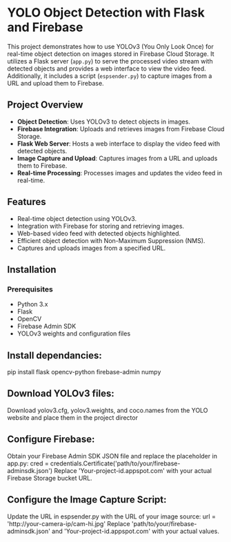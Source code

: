 # YOLO Object Detection with Flask and Firebase

This project demonstrates how to use YOLOv3 (You Only Look Once) for real-time object detection on images stored in Firebase Cloud Storage. It utilizes a Flask server (`app.py`) to serve the processed video stream with detected objects and provides a web interface to view the video feed. Additionally, it includes a script (`espsender.py`) to capture images from a URL and upload them to Firebase.

## Project Overview

- **Object Detection**: Uses YOLOv3 to detect objects in images.
- **Firebase Integration**: Uploads and retrieves images from Firebase Cloud Storage.
- **Flask Web Server**: Hosts a web interface to display the video feed with detected objects.
- **Image Capture and Upload**: Captures images from a URL and uploads them to Firebase.
- **Real-time Processing**: Processes images and updates the video feed in real-time.

## Features

- Real-time object detection using YOLOv3.
- Integration with Firebase for storing and retrieving images.
- Web-based video feed with detected objects highlighted.
- Efficient object detection with Non-Maximum Suppression (NMS).
- Captures and uploads images from a specified URL.

## Installation

### Prerequisites

- Python 3.x
- Flask
- OpenCV
- Firebase Admin SDK
- YOLOv3 weights and configuration files

## Install dependancies:
pip install flask opencv-python firebase-admin numpy

## Download YOLOv3 files:
Download yolov3.cfg, yolov3.weights, and coco.names from the YOLO website and place them in the project director

## Configure Firebase:
Obtain your Firebase Admin SDK JSON file and replace the placeholder in app.py:
cred = credentials.Certificate('path/to/your/firebase-adminsdk.json')
Replace 'Your-project-id.appspot.com' with your actual Firebase Storage bucket URL.

## Configure the Image Capture Script:
Update the URL in espsender.py with the URL of your image source:
url = 'http://your-camera-ip/cam-hi.jpg'
Replace 'path/to/your/firebase-adminsdk.json' and 'Your-project-id.appspot.com' with your actual values.
